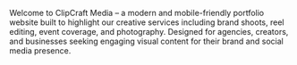 Welcome to ClipCraft Media – a modern and mobile-friendly portfolio website built to highlight our creative services including brand shoots, reel editing, event coverage, and photography. Designed for agencies, creators, and businesses seeking engaging visual content for their brand and social media presence.
